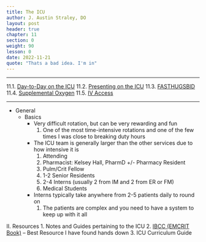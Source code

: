 ```yaml
---
title: The ICU
author: J. Austin Straley, DO
layout: post
header: true
chapter: 11
section: 0
weight: 90
lesson: 0
date: 2022-11-21
quote: "Thats a bad idea. I'm in"
---
```


<hr>

11.1. [Day-to-Day on the ICU][1]
11.2. [Presenting on the ICU][2]
11.3. [FASTHUGSBID][3]
11.4. [Supplemental Oxygen][4]
11.5. [IV Access][5]
<hr>


- General
    - Basics
        - Very difficult rotation, but can be very rewarding and fun
			1. One of the most time-intensive rotations and one of the few times I was close to breaking duty hours
        - The ICU team is generally larger than the other services due to how intensive it is
			1. Attending
			2. Pharmacist: Kelsey Hall, PharmD +/- Pharmacy Resident
			3. Pulm/Crit Fellow
			4. 1-2 Senior Residents
			5. 2-4 Interns (usually 2 from IM and 2 from ER or FM)
			6. Medical Students
        - Interns typically take anywhere from 2-5 patients daily to round on
			1. The patients are complex and you need to have a system to keep up with it all


II. Resources
	1. Notes and Guides pertaining to the ICU
	2. [IBCC (EMCRIT Book)][6] – Best Resource I have found hands down
	3. ICU Curriculum Guide

[1]: /internguidepages/chapter11/1-day-to-day-icu/
[2]: /internguidepages/chapter11/2-icu-presentations/
[3]: /internguidepages/chapter11/3-FASTHUGSBID/
[4]: /internguidepages/chapter11/4-supplemental-o2/
[5]: /internguidepages/chapter11/5-iv-access/
[6]: https://emcrit.org/ibcc/toc/